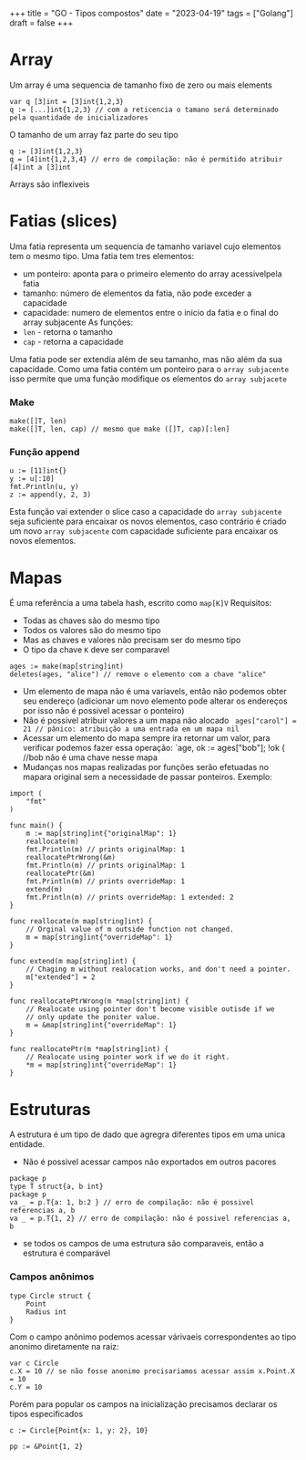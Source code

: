 +++
title = "GO - Tipos compostos"
date = "2023-04-19"
tags = ["Golang"]
draft = false
+++
# Array
Um array é uma sequencia de tamanho fixo de zero ou mais elements

```
var q [3]int = [3]int{1,2,3}
q := [...]int{1,2,3} // com a reticencia o tamano será determinado pela quantidade de inicializadores
```

O tamanho de um array faz parte do seu tipo

```
q := [3]int{1,2,3}
q = [4]int{1,2,3,4} // erro de compilação: não é permitido atribuir [4]int a [3]int
```

Arrays são inflexiveis

# Fatias (slices)
Uma fatia representa um sequencia de tamanho variavel cujo elementos tem o mesmo tipo.
Uma fatia tem tres elementos:
- um ponteiro: aponta para o primeiro elemento do array acessivelpela fatia
- tamanho: número de elementos da fatia, não pode exceder a capacidade
- capacidade: numero de elementos entre o inicio da fatia e o final do array subjacente
As funções:
- `len` - retorna o tamanho
- `cap` - retorna a capacidade

Uma fatia pode ser extendia além de seu tamanho, mas não além da sua capacidade.
Como uma fatia contém um ponteiro para o `array subjacente` isso permite que uma função modifique os elementos do `array subjacete`

### Make
```
make([]T, len)
make([]T, len, cap) // mesmo que make ([]T, cap)[:len]
```

### Função append
```
u := [11]int{}
y := u[:10]
fmt.Println(u, y)
z := append(y, 2, 3)
```
Esta função vai extender o slice caso a capacidade do `array subjacente` seja suficiente para  encaixar os novos elementos, caso contrário é criado um novo `array subjacente` com capacidade suficiente para encaixar os novos elementos.

# Mapas
É uma referência a uma tabela hash, escrito como `map[K]V`
Requisitos:
- Todas as chaves são do mesmo tipo
- Todos os valores são do mesmo tipo
- Mas as chaves e valores não precisam ser do mesmo tipo
- O tipo da chave `K` deve ser comparavel

```
ages := make(map[string]int)
deletes(ages, "alice") // remove o elemento com a chave "alice"
```
- Um elemento de mapa não é uma variavels, então não podemos obter seu endereço (adicionar um novo elemento pode alterar os endereços por isso não é possivel acessar o ponteiro)
- Não é possivel atribuir valores a um mapa não alocado 
` ages["carol"] =  21 // pânico: atribuição a uma entrada em um mapa nil`
- Acessar um elemento do mapa sempre ira retornar um valor, para verificar podemos fazer essa operação:
`age, ok := ages["bob"]; !ok { //bob não é uma chave nesse mapa
- Mudanças nos mapas realizadas por funções serão efetuadas no mapara original sem a necessidade de passar ponteiros. Exemplo:
```
import (
	"fmt"
)

func main() {
	m := map[string]int{"originalMap": 1}
	reallocate(m)
	fmt.Println(m) // prints originalMap: 1
	reallocatePtrWrong(&m)
	fmt.Println(m) // prints originalMap: 1
	reallocatePtr(&m)
	fmt.Println(m) // prints overrideMap: 1
	extend(m)
	fmt.Println(m) // prints overrideMap: 1 extended: 2
}

func reallocate(m map[string]int) {
	// Orginal value of m outside function not changed.
	m = map[string]int{"overrideMap": 1}
}

func extend(m map[string]int) {
	// Chaging m without realocation works, and don't need a pointer.
	m["extended"] = 2
}

func reallocatePtrWrong(m *map[string]int) {
	// Realocate using pointer don't become visible outisde if we
	// only update the poniter value.
	m = &map[string]int{"overrideMap": 1}
}

func reallocatePtr(m *map[string]int) {
	// Realocate using pointer work if we do it right.
	*m = map[string]int{"overrideMap": 1}
}
```

# Estruturas
A estrutura é um tipo de dado que agregra diferentes tipos em uma unica entidade.
- Não é possivel acessar campos não exportados em outros pacores
```
package p
type T struct{a, b int}
package p
va _ = p.T{a: 1, b:2 } // erro de compilação: não é possivel referencias a, b
va _ = p.T{1, 2} // erro de compilação: não é possivel referencias a, b
```
- se todos os campos de uma estrutura são comparaveis, então a estrutura é comparável
### Campos anônimos
```
type Circle struct {
	Point
	Radius int
}
```
Com o campo anônimo podemos acessar várivaeis correspondentes ao tipo anonimo diretamente na raiz:
```
var c Circle
c.X = 10 // se não fosse anonimo precisariamos acessar assim x.Point.X = 10
c.Y = 10

```
Porém para popular os campos na inicialização precisamos declarar os tipos especificados
```
c := Circle{Point{x: 1, y: 2}, 10}
```

```
pp := &Point{1, 2}
```
